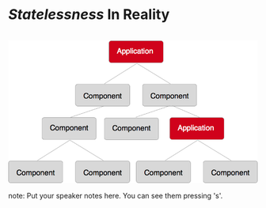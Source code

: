 # <em class="highlight">Statelessness</em> In Reality
<br>
<img src="img/cnt-child-app.png" width="1000">

note:
    Put your speaker notes here.
    You can see them pressing 's'.
